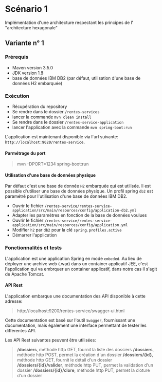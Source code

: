 # Scénario 1
Implémentation d'une architecture respectant les principes de l' "architecture hexagonale"

## Variante n° 1
### Prérequis
* Maven version 3.5.0
* JDK version 1.8
* base de données IBM DB2 (par défaut, utilisation d'une base de données H2 embarquée)

### Exécution
* Récupération du repository
* Se rendre dans le dossier `/rentes-services`
* lancer la commande `mvn clean install`
* Se rendre dans le dossier `/rentes-service-application`
* lancer l'application avec la commande `mvn spring-boot:run`

L'application est maintenant disponible via l'url suivante: `http://localhost:9020/rentes-service`. 

#### Parmétrage du port
> mvn -DPORT=1234 spring-boot:run 

#### Utilisation d'une base de données physique
Par défaut c'est une base de donnée `H2` embarquée qui est utilisée. Il est possible d'utiliser une base de données physique. 
Un profil spring `db2` est paramétré pour l'utilisation d'une base de données IBM DB2. 

* Ouvrir le fichier `/rentes-service/rentes-service-application/src/main/resources/config/application-db2.yml`
* Adapter les paramètres en fonction de la base de données voulues
* Ouvrir le fichier `/rentes-service/rentes-service-application/src/main/resources/config/application.yml`
* Modifier `h2`  par `db2` pour la clé `spring.profiles.active`
* Démarrer l'application 

### Fonctionnalités et tests
L'application est une application Spring en mode `embeded`. Au lieu de déployer une archive web (.war) dans un container applicatif JEE, c'est l'application qui va embrquer un container applicatif, dans notre cas il s'agit de Apache Tomcat.

#### API Rest
L'application embarque une documentation des API disponible à cette adresse:
> http://localhost:9200/rentes-service/swagger-ui.html

Cette documentation est basé sur l'outil `Swagger`, fournissant une documentation, mais également une interface permettant de tester les différentes API.

Les API Rest suivantes peuvent être utilisées:
> **/dossiers**, méthode http GET, fournit la liste des dossiers
> **/dossiers**, méthode http POST, permet la création d'un dossier
> **/dossiers/{id}**, méthode http GET, fournit le détail d'un dossier 
> **/dossiers/{id}/valider**, méthode http PUT, permet la validation d'un dossier
> **/dossiers/{id}/clore**, méthode http PUT, permet la cloture d'un dossier


